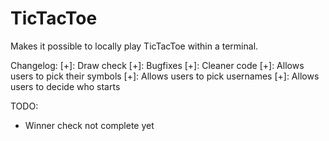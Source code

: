 # TicTacToe
Makes it possible to locally play TicTacToe within a terminal.

Changelog:
[+]: Draw check
[+]: Bugfixes
[+]: Cleaner code
[+]: Allows users to pick their symbols
[+]: Allows users to pick usernames
[+]: Allows users to decide who starts

TODO:
- Winner check not complete yet


